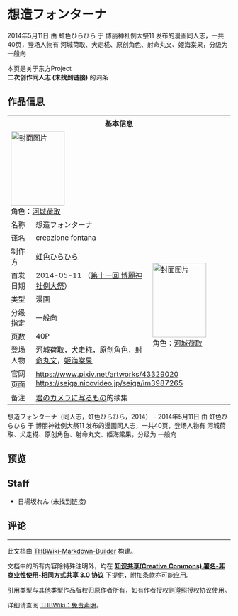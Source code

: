 # 想造フォンターナ

<!-- source html: G:\repos\THBWiki-Markdown-Builder\THBWikiMarkdown\Temp\main\7\74\ns0%3A%E6%83%B3%E9%80%A0%E3%83%95%E3%82%A9%E3%83%B3%E3%82%BF%E3%83%BC%E3%83%8A.html -->

2014年5月11日 由 虹色ひらひら 于 博丽神社例大祭11 发布的漫画同人志，一共40页，登场人物有 河城荷取、犬走椛、原创角色、射命丸文、姬海棠果，分级为 一般向

本页是关于东方Project  
 **二次创作同人志 (未找到链接)** 的词条
## 作品信息

<table><tbody><tr><th colspan="3">基本信息</th></tr><tr><td class="cover-artwork-mobile" colspan="2"><a href="./文件-想造フォンターナ封面.png.md" class="image" title="封面图片"><img alt="封面图片" src="https://upload.thwiki.cc/thumb/f/ff/%E6%83%B3%E9%80%A0%E3%83%95%E3%82%A9%E3%83%B3%E3%82%BF%E3%83%BC%E3%83%8A%E5%B0%81%E9%9D%A2.png/121px-%E6%83%B3%E9%80%A0%E3%83%95%E3%82%A9%E3%83%B3%E3%82%BF%E3%83%BC%E3%83%8A%E5%B0%81%E9%9D%A2.png" decoding="async" loading="lazy" width="121" height="168" srcset="https://upload.thwiki.cc/thumb/f/ff/%E6%83%B3%E9%80%A0%E3%83%95%E3%82%A9%E3%83%B3%E3%82%BF%E3%83%BC%E3%83%8A%E5%B0%81%E9%9D%A2.png/181px-%E6%83%B3%E9%80%A0%E3%83%95%E3%82%A9%E3%83%B3%E3%82%BF%E3%83%BC%E3%83%8A%E5%B0%81%E9%9D%A2.png 1.5x, https://upload.thwiki.cc/thumb/f/ff/%E6%83%B3%E9%80%A0%E3%83%95%E3%82%A9%E3%83%B3%E3%82%BF%E3%83%BC%E3%83%8A%E5%B0%81%E9%9D%A2.png/241px-%E6%83%B3%E9%80%A0%E3%83%95%E3%82%A9%E3%83%B3%E3%82%BF%E3%83%BC%E3%83%8A%E5%B0%81%E9%9D%A2.png 2x" data-file-width="1360" data-file-height="1892"></a><div class="cover-char">角色：<a href="./河城荷取.md" title="河城荷取">河城荷取</a></div></td>
</tr><tr><td class="label">名称</td><td colspan="2"> 想造フォンターナ </td></tr><tr><td class="label">译名</td><td colspan="2"> creazione fontana </td></tr><tr><td class="label">制作方</td><td><a href="./虹色ひらひら.md" title="虹色ひらひら">虹色ひらひら</a></td><td class="cover-artwork" rowspan="6" style="min-width:168px;"><a href="./文件-想造フォンターナ封面.png.md" class="image" title="封面图片"><img alt="封面图片" src="https://upload.thwiki.cc/thumb/f/ff/%E6%83%B3%E9%80%A0%E3%83%95%E3%82%A9%E3%83%B3%E3%82%BF%E3%83%BC%E3%83%8A%E5%B0%81%E9%9D%A2.png/121px-%E6%83%B3%E9%80%A0%E3%83%95%E3%82%A9%E3%83%B3%E3%82%BF%E3%83%BC%E3%83%8A%E5%B0%81%E9%9D%A2.png" decoding="async" loading="lazy" width="121" height="168" srcset="https://upload.thwiki.cc/thumb/f/ff/%E6%83%B3%E9%80%A0%E3%83%95%E3%82%A9%E3%83%B3%E3%82%BF%E3%83%BC%E3%83%8A%E5%B0%81%E9%9D%A2.png/181px-%E6%83%B3%E9%80%A0%E3%83%95%E3%82%A9%E3%83%B3%E3%82%BF%E3%83%BC%E3%83%8A%E5%B0%81%E9%9D%A2.png 1.5x, https://upload.thwiki.cc/thumb/f/ff/%E6%83%B3%E9%80%A0%E3%83%95%E3%82%A9%E3%83%B3%E3%82%BF%E3%83%BC%E3%83%8A%E5%B0%81%E9%9D%A2.png/241px-%E6%83%B3%E9%80%A0%E3%83%95%E3%82%A9%E3%83%B3%E3%82%BF%E3%83%BC%E3%83%8A%E5%B0%81%E9%9D%A2.png 2x" data-file-width="1360" data-file-height="1892"></a><div class="cover-char">角色：<a href="./河城荷取.md" title="河城荷取">河城荷取</a></div></td>
</tr><tr><td class="label">首发日期</td><td>2014-05-11&#160;（<a href="/展会作品列表?e=%E5%8D%9A%E4%B8%BD%E7%A5%9E%E7%A4%BE%E4%BE%8B%E5%A4%A7%E7%A5%AD%2311">第十一回 博麗神社例大祭</a>）</td></tr><tr><td class="label">类型</td><td>漫画</td></tr><tr><td class="label">分级指定</td><td>一般向</td></tr><tr><td class="label">页数</td><td>40P</td></tr><tr><td class="label">登场人物</td><td><a href="./河城荷取.md" title="河城荷取">河城荷取</a>，<a href="./犬走椛.md" title="犬走椛">犬走椛</a>，<a href="/index.php?title=%E5%8E%9F%E5%88%9B%E8%A7%92%E8%89%B2&amp;action=edit&amp;redlink=1" class="new" title="原创角色（页面不存在）">原创角色</a>，<a href="./射命丸文.md" title="射命丸文">射命丸文</a>，<a href="./姬海棠果.md" title="姬海棠果">姬海棠果</a></td></tr>
<tr><td class="label">官网页面</td><td colspan="2"><a rel="nofollow" class="external free" href="https://www.pixiv.net/artworks/43329020">https://www.pixiv.net/artworks/43329020</a><br><a rel="nofollow" class="external free" href="https://seiga.nicovideo.jp/seiga/im3987265">https://seiga.nicovideo.jp/seiga/im3987265</a></td></tr><tr><td class="label">备注</td><td colspan="2"><a href="./君のカメラに写るもの.md" title="君のカメラに写るもの">君のカメラに写るもの</a>的续集</td></tr></tbody></table>

想造フォンターナ（同人志，虹色ひらひら，2014） - 2014年5月11日 由 虹色ひらひら 于 博丽神社例大祭11 发布的漫画同人志，一共40页，登场人物有 河城荷取、犬走椛、原创角色、射命丸文、姬海棠果，分级为 一般向
## 预览
## Staff
- 日場坂れん (未找到链接)

## 评论




---

此文档由 [THBWiki-Markdown-Builder](https://github.com/Delsin-Yu/THBWiki-Markdown-Builder) 构建。

文档中的所有内容除特殊注明外，均在 [**知识共享(Creative Commons) 署名-非商业性使用-相同方式共享 3.0 协议**](https://creativecommons.org/licenses/by-sa/3.0/deed.zh-hans) 下提供，附加条款亦可能应用。

引用类型与其他类型作品版权归原作者所有，如有作者授权则遵照授权协议使用。

详细请查阅 [THBWiki：免责声明](https://thbwiki.cc/THBWiki:%E5%85%8D%E8%B4%A3%E5%A3%B0%E6%98%8E)。

